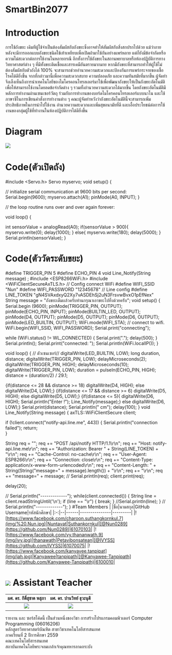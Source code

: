 # SmartBin2077
# Introduction
การใช้ถังขยะ เดิมทีผู้ใช้จำเป็นต้องสัมผัสกับถังขยะซึ่งอาจทำให้สัมผัสกับสิ่งสกปรกไปด้วย แม้ว่าภายหลังจะมีการออกแบบถังขยะชนิดใช้เท้าเหยียบเพื่อเปิดฝามาใช้กันอย่างแพร่หลาย  แต่ก็ยังมีข้อจำกัดหรือความไม่สะดวกต่อการใช้งานในหลายกรณี อีกทั้งการใช้ถังขยะในสถานพยาบาลหรือห้องปฏิบัติการทางวิทยาศาสตร์ต่าง ๆ ที่มีทั้งขยะติดเชื้อและสารเคมีอันตรายมากมาย หากมีถังขยะที่สามารถทำให้ผู้ใช้ไม่ต้องสัมผัสกับตัวถังได้ 100% จะสามารถช่วยอำนวยความสะดวกและป้องกันการแพร่กระจายของเชื้อโรคได้ดียิ่งขึ้น จากที่กล่าวมานี้เพื่อความสะดวกสบาย ความปลอดภัย และความทันสมัยที่มากขึ้น ผู้จัดทำจึงเล็งเห็นถึงการนำเทคโนโลยีของไมโครคอนโทรลเลอร์มาใช้เพื่อพัฒนาถังขยะให้เป็นถังขยะอัตโนมัติเพื่อให้สามารถใช้งานโดยลดข้อจำกัดต่าง ๆ รวมทั้งอำนวยความสะดวกได้มากขึ้น 
โดยถังขยะอัตโนมัติมีหลักการทำงานผ่านเซนเซอร์วัตถุ ร่วมกับการทำงานของบอร์ดไมโครคอนโทรลเลอร์แบบนาโน และใช้ภาษาซีในการเขียนคำสั่งการทำงานต่าง ๆ 
คณะผู้จัดทำหวังว่าถังขยะอัตโนมัตินี้จะสามารถเพิ่มประสิทธิภาพในการนำไปใช้งาน อำนวยความสะดวกและเพิ่มสุขอนามัยที่ดี และเอื้อประโยชน์ต่อการใช้งานของกลุ่มผู้ใช้ที่ทำงานในห้องปฏิบัติการได้ดียิ่งขึ้น
# Diagram
![](img/dai.jpg)
# Code(ตัวเปิดถัง)
#include <Servo.h>
Servo myservo;
void setup() {

  // initialize serial communication at 9600 bits per second:
  Serial.begin(9600);
  myservo.attach(A1);
  pinMode(A0, INPUT);
}

// the loop routine runs over and over again forever:

void loop() {

  int sensorValue = analogRead(A0);
  if(sensorValue > 900){
    myservo.write(0);
    delay(1000);
    }
  else{
    myservo.write(180);
    delay(5000);
    }
  Serial.println(sensorValue);
}
# Code(ตัววัดระดับขยะ)
#define TRIGGER_PIN  5
#define ECHO_PIN     4
void Line_Notify(String message) ;
#include <ESP8266WiFi.h>
#include <WiFiClientSecureAxTLS.h>
// Config connect WiFi
#define WIFI_SSID "Nun"
#define WIFI_PASSWORD "12345678"
// Line config
#define LINE_TOKEN "gN4SVAxdxyQ2Xy7vASDEhSj2uN3FrsvwBvxO1pEfNex"
String message = "ถังขยะเต็มเเล้วครับท่านกรุณาเอาขยะไปทิ้งด้วยครับ";
void setup() {
  Serial.begin (9600);
  pinMode(TRIGGER_PIN, OUTPUT);
  pinMode(ECHO_PIN, INPUT);
  pinMode(BUILTIN_LED, OUTPUT);
  pinMode(D4, OUTPUT);
  pinMode(D5, OUTPUT);
  pinMode(D6, OUTPUT);
  pinMode(LED_BUILTIN, OUTPUT);
  WiFi.mode(WIFI_STA);
  // connect to wifi.
  WiFi.begin(WIFI_SSID, WIFI_PASSWORD);
  Serial.print("connecting");

  while (WiFi.status() != WL_CONNECTED) {
    Serial.print(".");
    delay(500);
  }
  Serial.println();
  Serial.print("connected: ");
  Serial.println(WiFi.localIP());
}

void loop() {
  // ตัวเซนเซอร์//
  digitalWrite(LED_BUILTIN, LOW); 
  long duration, distance;
  digitalWrite(TRIGGER_PIN, LOW);
  delayMicroseconds(2);
  digitalWrite(TRIGGER_PIN, HIGH);
  delayMicroseconds(10);
  digitalWrite(TRIGGER_PIN, LOW);
  duration = pulseIn(ECHO_PIN, HIGH);
  distance = (duration/2) / 29.1;
  
  {if(distance <= 28 && distance >= 18)
    digitalWrite(D4, HIGH);
    else
   digitalWrite(D4, LOW);}
  {if(distance <= 17 && distance >= 6)
    digitalWrite(D5, HIGH);
   else
   digitalWrite(D5, LOW);}
  {if(distance <= 5){
    digitalWrite(D6, HIGH);
    Serial.println("Enter !");
    Line_Notify(message);}
   else
    digitalWrite(D6, LOW);}
  Serial.print(distance);
  Serial.println(" cm");
  delay(100);
}
void Line_Notify(String message) {
  axTLS::WiFiClientSecure client;

  if (!client.connect("notify-api.line.me", 443)) {
    Serial.println("connection failed");
    return;   
  }

  String req = "";
  req += "POST /api/notify HTTP/1.1\r\n";
  req += "Host: notify-api.line.me\r\n";
  req += "Authorization: Bearer " + String(LINE_TOKEN) + "\r\n";
  req += "Cache-Control: no-cache\r\n";
  req += "User-Agent: ESP8266\r\n";
  req += "Connection: close\r\n";
  req += "Content-Type: application/x-www-form-urlencoded\r\n";
  req += "Content-Length: " + String(String("message=" + message).length()) + "\r\n";
  req += "\r\n";
  req += "message=" + message;
  // Serial.println(req);
  client.print(req);
    
  delay(20);

  // Serial.println("-------------");
  while(client.connected()) {
    String line = client.readStringUntil('\n');
    if (line == "\r") {
      break;
    }
    //Serial.println(line);
  }
  // Serial.println("-------------");
}
#Team Members
|  |ชื่อ|นามสกุล|GitHub Username|รหัสนักศึกษา|
|:-:|--|------|---------------|---------|
|![https://www.facebook.com/charoon.suthangkornkul.7](img/%20.Nun.jpg)|Nuntavat|Suthankornkul|[@Nun0289](https://github.com/Nun0289)|61070103|
|![https://www.facebook.com/vy.thananwath.9](img/ivy.jpg)|thanawath|Petavibonsatean|[@IVYSS](https://github.com/IVYSS)|61070075|
|![https://www.facebook.com/kanyavee.tanpipat](img/jah.jpg)|Kanyawee|tanpipath|[@Kanyawee-Tanpipath](https://github.com/Kanyawee-Tanpipath)|6100010|

# ![](img/Supervisor.png) Assistant Teacher
|ผศ. ดร. กิติ์สุชาต พสุภา|ผศ. ดร. ปานวิทย์ ธุวะนุติ|
|:-:|:-:|
|![](img/Aj.%20Oong.png)|![](img/Aj.%20Panwit.png)|

รายงาน และ ซอร์สโค้ดนี้ เป็นส่วนหนึ่งของวิชา การสร้างโปรแกรมคอมพิวเตอร์ Computer Programming (06016206)<br>
หลักสูตรวิทยาศาสตร์บัณฑิต สาขาวิชาเทคโนโลยีสารสนเทศ<br>
ภาคเรียนที่ 2 ปีการศึกษา 2559<br>
คณะเทคโนโลยีสารสนเทศ<br>
สถาบันเทคโนโลยีพระจอมเกล้าเจ้าคุณทหารลาดกระบัง<br>
